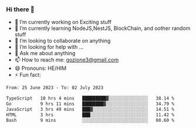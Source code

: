 ### Hi there 👋

<!--
**charlieScript/charlieScript** is a ✨ _special_ ✨ repository because its `README.md` (this file) appears on your GitHub profile.

Here are some ideas to get you started: -->

- 🔭 I’m currently working on Exciting stuff
- 🌱 I’m currently learning NodeJS,NestJS, BlockChain, and oother random stuff
- 👯 I’m looking to collaborate on anything
- 🤔 I’m looking for help with ...
- 💬 Ask me about anything
- 📫 How to reach me: gozione3@gmail.com
- 😄 Pronouns: HE/HIM
- ⚡ Fun fact: 
<!--START_SECTION:waka-->

```txt
From: 25 June 2023 - To: 02 July 2023

TypeScript   10 hrs 4 mins   █████████▓░░░░░░░░░░░░░░░   38.14 %
Go           9 hrs 11 mins   ████████▓░░░░░░░░░░░░░░░░   34.79 %
JavaScript   3 hrs 49 mins   ███▓░░░░░░░░░░░░░░░░░░░░░   14.51 %
HTML         3 hrs           ███░░░░░░░░░░░░░░░░░░░░░░   11.42 %
Bash         9 mins          ░░░░░░░░░░░░░░░░░░░░░░░░░   00.60 %
```

<!--END_SECTION:waka-->
